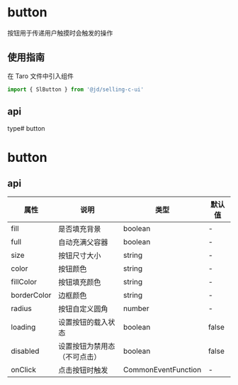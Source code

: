 # button
按钮用于传递用户触摸时会触发的操作

## 使用指南
在 Taro 文件中引入组件
```js
import { SlButton } from '@jd/selling-c-ui'
```

## api
type# button

# button

## api
|  属性   | 说明  | 类型 | 默认值 |
|  ----  | ----  | ---- | ---- |
| fill | 是否填充背景 | boolean | - |
| full | 自动充满父容器 | boolean | - |
| size | 按钮尺寸大小 | string | - |
| color | 按钮颜色 | string | - |
| fillColor | 按钮填充颜色 | string | - |
| borderColor | 边框颜色 | string | - |
| radius | 按钮自定义圆角 | number | - |
| loading | 设置按钮的载入状态 | boolean | false |
| disabled | 设置按钮为禁用态（不可点击） | boolean | false |
| onClick | 点击按钮时触发 | CommonEventFunction | - |
